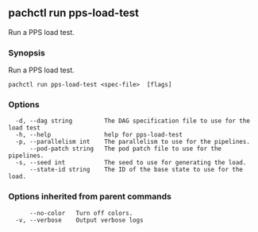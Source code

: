## pachctl run pps-load-test

Run a PPS load test.

### Synopsis

Run a PPS load test.

```
pachctl run pps-load-test <spec-file>  [flags]
```

### Options

```
  -d, --dag string         The DAG specification file to use for the load test
  -h, --help               help for pps-load-test
  -p, --parallelism int    The parallelism to use for the pipelines.
      --pod-patch string   The pod patch file to use for the pipelines.
  -s, --seed int           The seed to use for generating the load.
      --state-id string    The ID of the base state to use for the load.
```

### Options inherited from parent commands

```
      --no-color   Turn off colors.
  -v, --verbose    Output verbose logs
```

